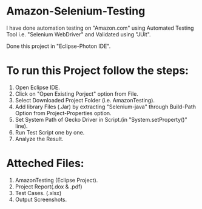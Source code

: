 # Amazon-Selenium-Testing
I have done automation testing on "Amazon.com" using Automated Testing Tool i.e. "Selenium WebDriver" and Validated using "JUit".

Done this project in "Eclipse-Photon IDE".

# To run this Project follow the steps:
1) Open Eclipse IDE.
2) Click on "Open Existing Porject" option from File.
3) Select Downloaded Project Folder (i.e. AmazonTesting).
4) Add library Files (.Jar) by extracting "Selenium-java" through Build-Path Option from Project-Properties option.
5) Set System Path of Gecko Driver in Script.(in "System.setProperty()" line).
6) Run Test Script one by one.
7) Analyze the Result.


# Atteched Files:
1) AmazonTesting (Eclipse Project).
2) Project Report(.dox & .pdf)
3) Test Cases. (.xlsx)
4) Output Screenshots.

